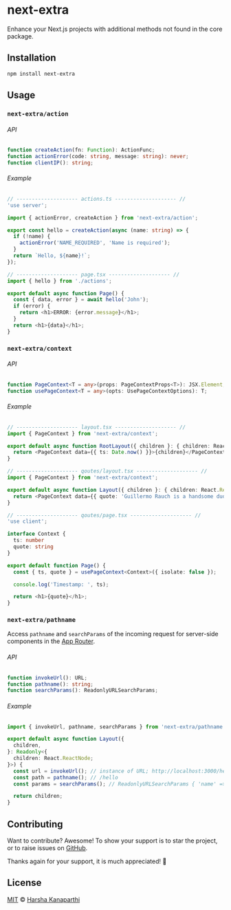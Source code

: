 # next-extra

Enhance your Next.js projects with additional methods not found in the core package.

## Installation

```bash
npm install next-extra
```

## Usage

### `next-extra/action`

###### API

```typescript
function createAction(fn: Function): ActionFunc;
function actionError(code: string, message: string): never;
function clientIP(): string;
```

###### Example

```typescript jsx
// -------------------- actions.ts -------------------- //
'use server';

import { actionError, createAction } from 'next-extra/action';

export const hello = createAction(async (name: string) => {
  if (!name) {
    actionError('NAME_REQUIRED', 'Name is required');
  }
  return `Hello, ${name}!`;
});

// -------------------- page.tsx -------------------- //
import { hello } from './actions';

export default async function Page() {
  const { data, error } = await hello('John');
  if (error) {
    return <h1>ERROR: {error.message}</h1>;
  }
  return <h1>{data}</h1>;
}
```

### `next-extra/context`

###### API

```typescript
function PageContext<T = any>(props: PageContextProps<T>): JSX.Element;
function usePageContext<T = any>(opts: UsePageContextOptions): T;
```

###### Example

```typescript jsx
// -------------------- layout.tsx -------------------- //
import { PageContext } from 'next-extra/context';

export default async function RootLayout({ children }: { children: React.ReactNode }) {
  return <PageContext data={{ ts: Date.now() }}>{children}</PageContext>;
}

// -------------------- qoutes/layout.tsx -------------------- //
import { PageContext } from 'next-extra/context';

export default async function Layout({ children }: { children: React.ReactNode }) {
  return <PageContext data={{ quote: 'Guillermo Rauch is a handsome dude!' }}>{children}</PageContext>;
}

// -------------------- qoutes/page.tsx -------------------- //
'use client';

interface Context {
  ts: number
  quote: string
}

export default function Page() {
  const { ts, quote } = usePageContext<Context>({ isolate: false });

  console.log('Timestamp: ', ts);

  return <h1>{quote}</h1>;
}
```

### `next-extra/pathname`

Access `pathname` and `searchParams` of the incoming request for server-side components in the [App Router](https://nextjs.org/docs/app).

###### API

```typescript
function invokeUrl(): URL;
function pathname(): string;
function searchParams(): ReadonlyURLSearchParams;
```

###### Example

```typescript
import { invokeUrl, pathname, searchParams } from 'next-extra/pathname';

export default async function Layout({
  children,
}: Readonly<{
  children: React.ReactNode;
}>) {
  const url = invokeUrl(); // instance of URL; http://localhost:3000/hello?name=John
  const path = pathname(); // /hello
  const params = searchParams(); // ReadonlyURLSearchParams { 'name' => 'John' }

  return children;
}
```

## Contributing

Want to contribute? Awesome! To show your support is to star the project, or to raise issues on [GitHub](https://github.com/shahradelahi/next-extra).

Thanks again for your support, it is much appreciated! 🙏

## License

[MIT](/LICENSE) © [Harsha Kanaparthi]()
